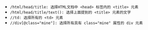 * `/html/head/title: 选择HTML文档中 <head> 标签内的 <title> 元素`
* `/html/head/title/text(): 选择上面提到的 <title> 元素的文字`
* `//td: 选择所有的 <td> 元素`
* `//div[@class="mine"]: 选择所有具有 class="mine" 属性的 div 元素
`

